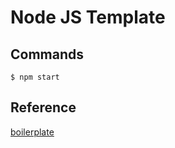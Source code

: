 # Node JS Template

## Commands
```console
$ npm start
```

## Reference
[boilerplate](https://github.com/yhnavein/express-starter)

